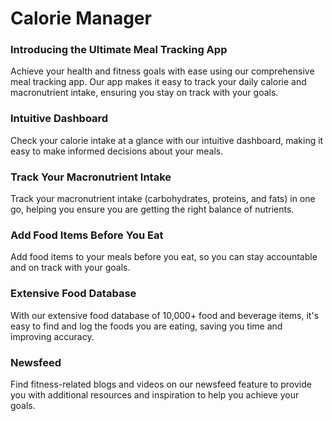 # Calorie Manager

### Introducing the Ultimate Meal Tracking App
Achieve your health and fitness goals with ease using our comprehensive meal tracking app. Our app makes it easy to track your daily calorie and macronutrient intake, ensuring you stay on track with your goals.

### Intuitive Dashboard
Check your calorie intake at a glance with our intuitive dashboard, making it easy to make informed decisions about your meals.

### Track Your Macronutrient Intake
Track your macronutrient intake (carbohydrates, proteins, and fats) in one go, helping you ensure you are getting the right balance of nutrients.

### Add Food Items Before You Eat
Add food items to your meals before you eat, so you can stay accountable and on track with your goals.

### Extensive Food Database
With our extensive food database of 10,000+ food and beverage items, it's easy to find and log the foods you are eating, saving you time and improving accuracy.

### Newsfeed
Find fitness-related blogs and videos on our newsfeed feature to provide you with additional resources and inspiration to help you achieve your goals.
